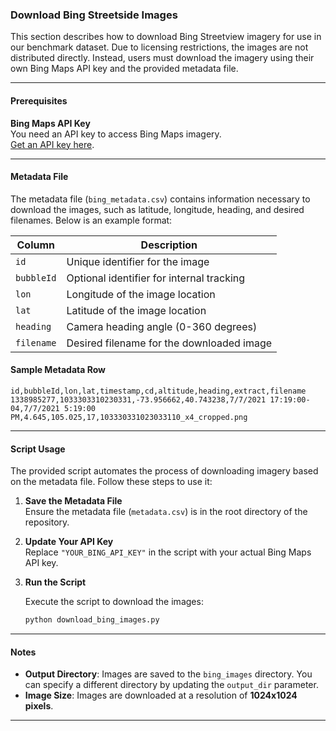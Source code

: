 
### Download Bing Streetside Images

This section describes how to download Bing Streetview imagery for use in our benchmark dataset. Due to licensing restrictions, the images are not distributed directly. Instead, users must download the imagery using their own Bing Maps API key and the provided metadata file.

---

#### Prerequisites

**Bing Maps API Key**  
   You need an API key to access Bing Maps imagery.  
   [Get an API key here](https://www.microsoft.com/en-us/maps/create-a-bing-maps-key).

---

#### Metadata File

The metadata file (`bing_metadata.csv`) contains information necessary to download the images, such as latitude, longitude, heading, and desired filenames. Below is an example format:

| Column     | Description                                  |
|------------|----------------------------------------------|
| `id`       | Unique identifier for the image             |
| `bubbleId` | Optional identifier for internal tracking   |
| `lon`      | Longitude of the image location             |
| `lat`      | Latitude of the image location              |
| `heading`  | Camera heading angle (0-360 degrees)        |
| `filename` | Desired filename for the downloaded image   |

#### Sample Metadata Row

```csv
id,bubbleId,lon,lat,timestamp,cd,altitude,heading,extract,filename
1338985277,1033303310230331,-73.956662,40.743238,7/7/2021 17:19:00-04,7/7/2021 5:19:00 PM,4.645,105.025,17,103330331023033110_x4_cropped.png
```

---

#### Script Usage

The provided script automates the process of downloading imagery based on the metadata file. Follow these steps to use it:

1. **Save the Metadata File**  
   Ensure the metadata file (`metadata.csv`) is in the root directory of the repository.

2. **Update Your API Key**  
   Replace `"YOUR_BING_API_KEY"` in the script with your actual Bing Maps API key.

3. **Run the Script**  

   Execute the script to download the images:

   ```bash
   python download_bing_images.py
   ```
---

#### Notes

- **Output Directory**: Images are saved to the `bing_images` directory. You can specify a different directory by updating the `output_dir` parameter.
- **Image Size**: Images are downloaded at a resolution of **1024x1024 pixels**.
---